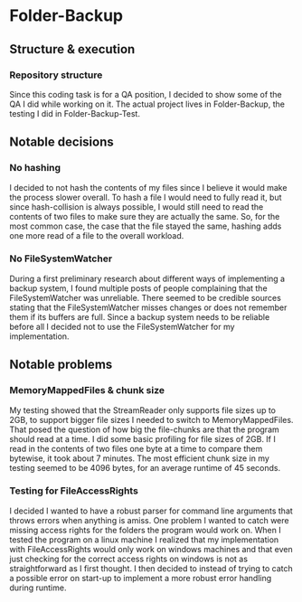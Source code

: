 # Folder-Backup
## Structure & execution
### Repository structure
Since this coding task is for a QA position, I decided to show some of the QA I did while working on it. The actual project lives in Folder-Backup, the testing I did in Folder-Backup-Test. 
## Notable decisions
### No hashing
I decided to not hash the contents of my files since I believe it would make the process slower overall. To hash a file I would need to fully read it, but since hash-collision is always possible, I would still need to read the contents of two files to make sure they are actually the same. So, for the most common case, the case that the file stayed the same, hashing adds one more read of a file to the overall workload.   
### No FileSystemWatcher
During a first preliminary research about different ways of implementing a backup system, I found multiple posts of people complaining that the FileSystemWatcher was unreliable. There seemed to be credible sources stating that the FileSystemWatcher misses changes or does not remember them if its buffers are full. Since a backup system needs to be reliable before all I decided not to use the FileSystemWatcher for my implementation.
## Notable problems
### MemoryMappedFiles & chunk size
My testing showed that the StreamReader only supports file sizes up to 2GB, to support bigger file sizes I needed to switch to MemoryMappedFiles. That posed the question of how big the file-chunks are that the program should read at a time. I did some basic profiling for file sizes of 2GB. If I read in the contents of two files one byte at a time to compare them bytewise, it took about 7 minutes. The most efficient chunk size in my testing seemed to be 4096 bytes, for an average runtime of 45 seconds.    
### Testing for FileAccessRights
I decided I wanted to have a robust parser for command line arguments that throws errors when anything is amiss. One problem I wanted to catch were missing access rights for the folders the program would work on. When I tested the program on a linux machine I realized that my implementation with FileAccessRights would only work on windows machines and that even just checking for the correct access rights on windows is not as straightforward as I first thought. I then decided to instead of trying to catch a possible error on start-up to implement a more robust error handling during runtime.    
